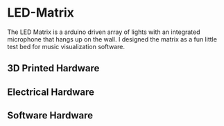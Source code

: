 # LED-Matrix

The LED Matrix is a arduino driven array of lights with an integrated microphone that hangs up on the wall. I designed the matrix as a fun little test bed for music visualization software. 

## 3D Printed Hardware

## Electrical Hardware

## Software Hardware

